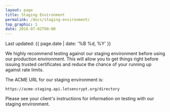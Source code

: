 ```yaml
---
layout: page
title: Staging Environment
permalink: /docs/staging-environment/
top_graphic: 1
date: 2016-07-02T00:00
---
```


Last updated: {{ page.date | date: '%B %d, %Y' }}

We highly recommend testing against our staging environment before using our production environment. This will allow you to get things right before issuing trusted certificates and reduce the chance of your running up against rate limits.

The ACME URL for our staging environment is:

`https://acme-staging.api.letsencrypt.org/directory`

Please see your client's instructions for information on testing with our staging environment.
